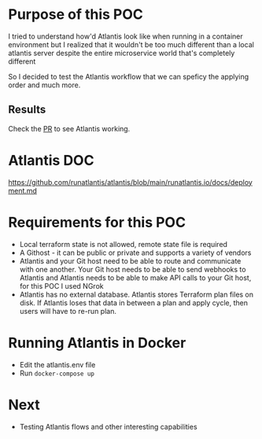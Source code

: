 # Purpose of this POC

I tried to understand how'd Atlantis look like when running in a container environment but I realized that it wouldn't be too much different than a local atlantis server despite the entire microservice world that's completely different

So I decided to test the Atlantis workflow that we can speficy the applying order and much more.

## Results

Check the [PR](https://github.com/jefersonlemos/atlantis-playground/pull/3) to see Atlantis working.

# Atlantis DOC

https://github.com/runatlantis/atlantis/blob/main/runatlantis.io/docs/deployment.md

# Requirements for this POC

- Local terraform state  is not allowed, remote state file is required
- A Githost - it can be public or private and supports a variety of vendors
- Atlantis and your Git host need to be able to route and communicate with one another. Your Git host needs to be able to send webhooks to Atlantis and Atlantis needs to be able to make API calls to your Git host, for this POC I used NGrok
- Atlantis has no external database. Atlantis stores Terraform plan files on disk. If Atlantis loses that data in between a plan and apply cycle, then users will have to re-run plan.

# Running Atlantis in Docker

- Edit the atlantis.env file
- Run `docker-compose up`

# Next

- Testing Atlantis flows and other interesting capabilities

